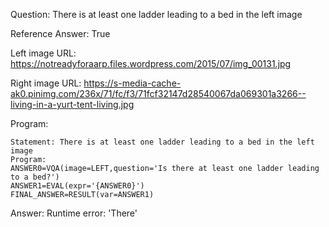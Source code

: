 Question: There is at least one ladder leading to a bed in the left image

Reference Answer: True

Left image URL: https://notreadyforaarp.files.wordpress.com/2015/07/img_00131.jpg

Right image URL: https://s-media-cache-ak0.pinimg.com/236x/71/fc/f3/71fcf32147d28540067da069301a3266--living-in-a-yurt-tent-living.jpg

Program:

```
Statement: There is at least one ladder leading to a bed in the left image
Program:
ANSWER0=VQA(image=LEFT,question='Is there at least one ladder leading to a bed?')
ANSWER1=EVAL(expr='{ANSWER0}')
FINAL_ANSWER=RESULT(var=ANSWER1)
```
Answer: Runtime error: 'There'

